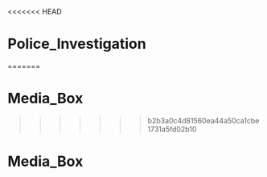<<<<<<< HEAD
# Police_Investigation
=======
# Media_Box
>>>>>>> b2b3a0c4d81560ea44a50ca1cbe1731a5fd02b10
# Media_Box
